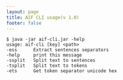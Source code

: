 ```yaml
---
layout: page
title: AIF CLI usage(v 1.0)
footer: false
---
```


    $ java -jar aif-cli.jar -help 
    usage: aif-cli [key] <path>
    -ess      Extract sentences separators 
    -help     print this message
    -ssplit   Split text to sentences
    -tsplit   Split text to tokens
    -ets      Get token separator unicode hex